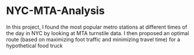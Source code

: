 # NYC-MTA-Analysis
In this project, I found the most popular metro stations at different times of the day in NYC by looking at MTA turnstile data.  I then proposed an optimal route (based on maximizing foot traffic and minimizing travel time) for a hypothetical food truck
